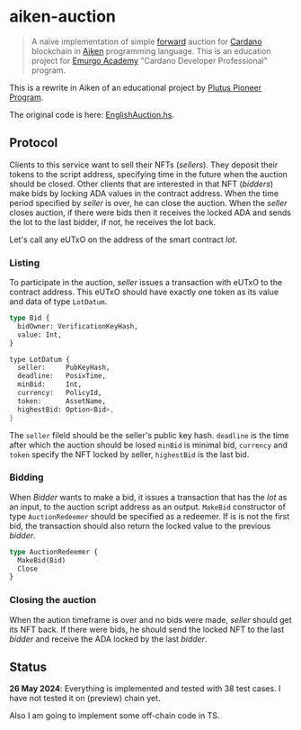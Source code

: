 # aiken-auction

> A naïve implementation of simple
> [forward](https://en.wikipedia.org/wiki/Forward_auction)
> auction for
> [Cardano](https://cardano.org/)
> blockchain in
> [Aiken](https://aiken-lang.org/)
> programming language.
> This is an education project for
> [Emurgo Academy](https://education.emurgo.io/)
> "Cardano Developer Professional" program.

This is a rewrite in Aiken of an educational project by
[Plutus Pioneer Program](https://plutus-pioneer-program.readthedocs.io/en/latest/pioneer/week1.html).

The original code is here:
[EnglishAuction.hs](https://github.com/input-output-hk/plutus-pioneer-program/blob/second-iteration/code/week01/src/Week01/EnglishAuction.hs).

## Protocol

Clients to this service want to sell their NFTs (*sellers*).
They deposit their tokens to the script address, specifying time in the future when the auction
should be closed.
Other clients that are interested in that NFT (*bidders*) make bids by locking ADA values in the contract address.
When the time period specified by *seller* is over, he can close the auction.
When the *seller* closes auction, if there were bids then it receives the locked ADA and sends the lot to the last bidder,
if not, he receives the lot back.

Let's call any eUTxO on the address of the smart contract *lot*.

### Listing

To participate in the auction, *seller* issues a transaction with eUTxO to the contract address.
This eUTxO should have exactly one token as its value and data of type `LotDatum`.

```Rust
type Bid {
  bidOwner: VerificationKeyHash,
  value: Int,
}

type LotDatum {
  seller:     PubKeyHash,
  deadline:   PosixTime,
  minBid:     Int,
  currency:   PolicyId,
  token:      AssetName,
  highestBid: Option<Bid>,
}
```

The `seller` fileld should be the seller's public key hash.
`deadline` is the time after which the auction should be losed
`minBid` is minimal bid,
`currency` and `token` specify the NFT locked by seller,
`highestBid` is the last bid.

### Bidding

When *Bidder* wants to make a bid, it issues a transaction
that has the *lot* as an input, to the auction script address as an output.
`MakeBid` constructor of type `AuctionRedeemer` should be specified as a redeemer.
If is is not the first bid, the transaction should also return the locked value to
the previous *bidder*.

```Rust
type AuctionRedeemer {
  MakeBid(Bid)
  Close
}
```

### Closing the auction

When the aution timeframe is over and no bids were made, *seller* should get its NFT back.
If there were bids, he should send the locked NFT to the last *bidder* and receive
the ADA locked by the last *bidder*.

## Status

**26 May 2024**: Everything is implemented and tested with 38 test cases.
I have not tested it on (preview) chain yet.

Also I am going to implement some off-chain code in TS.
